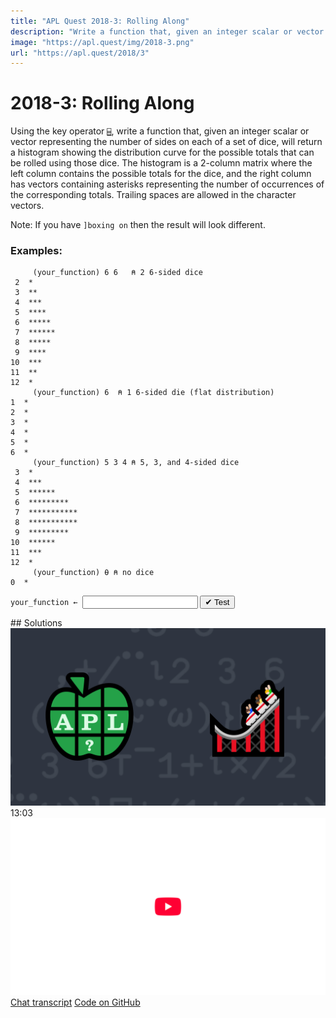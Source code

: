 ```yaml
---
title: "APL Quest 2018-3: Rolling Along"
description: "Write a function that, given an integer scalar or vector representing the number of sides on each of a set of dice, will return a histogram showing the distribution curve for the possible totals that can be rolled using those dice."
image: "https://apl.quest/img/2018-3.png"
url: "https://apl.quest/2018/3"
---
```


# <span class=s>2018-</span>3: Rolling Along

Using the key operator [`⌸`](http://help.dyalog.com/latest/#Language/Primitive%20Operators/Key.htm), write a function that, given an integer scalar or vector representing the number of sides on each of a set of dice, will return a histogram showing the distribution curve for the possible totals that can be rolled using those dice. The histogram is a 2-column matrix where the left column contains the possible totals for the dice, and the right column has vectors containing asterisks representing the number of occurrences of the corresponding totals.  Trailing spaces are allowed in the character vectors.

Note: If you have `]boxing on` then the result will look different.

### Examples:

```APL
     (your_function) 6 6   ⍝ 2 6-sided dice
 2  *     
 3  **      
 4  ***    
 5  ****      
 6  *****   
 7  ****** 
 8  *****   
 9  ****      
10  ***    
11  **
12  *
     (your_function) 6  ⍝ 1 6-sided die (flat distribution)
1  *  
2  *  
3  *  
4  *  
5  *  
6  * 
     (your_function) 5 3 4 ⍝ 5, 3, and 4-sided dice
 3  *            
 4  ***          
 5  ******
 6  *********     
 7  ***********  
 8  ***********  
 9  *********    
10  ******
11  ***          
12  *
     (your_function) ⍬ ⍝ no dice
0  *   
```
<div class="pdiv">
  <code onclick="p_Input.focus()">your_function ← </code><input id="p_Input" autocomplete="off" spellcheck="false" oninput="this.parentElement.querySelector`button`.disabled=false;localStorage.setItem(window.location.pathname,this.value)" onkeypress="subm(event)">
  <button onclick="alert$.next`Testing…`;submitSolution`p`" class="md-button md-button--primary">&#x2714; Test</button>
</div>
<p id="p_Output"></p>
## Solutions
<div onclick="play(this)" title="Video on YouTube" class="yt">
<img class="md-header--shadow" alt="Video Thumbnail" src="../../img/2018-3.png">
<time>13:03</time>
<img alt="YouTube" src="../../img/yt-big.png">
</div>
<a href="https://chat.stackexchange.com/transcript/message/62907248#62907248" target="_blank" class="md-button md-button--primary">Chat transcript</a>
<a href="https://github.com/abrudz/apl_quest/tree/main/2018/3.apl" target="_blank" class="md-button md-button--primary right">Code on GitHub</a>

<script>
    testCases={"a":["6 6","5 4 3","?10 10 10","6","10","8 1 1 1","1,?6 6 6"],"b":["?(?5)⍴8","⍬","?(?6)⍴?10","⍬,?10","(?10)⍴1","16⍴2"],"f":"{⍬≡⍵:⍉⍪0(,'*') ⋄ {⍺('*'⍴⍨≢⍵)}⌸⊃(,∘.+)/⍳¨⍵}"}
    p_Input.value=localStorage.getItem(window.location.pathname)
    play=e=>e.outerHTML=`<iframe class="md-header--shadow" src="https://www.youtube.com/embed/D6jWkFo00-E?list=PLYKQVqyrAEj9wDIUyLDGtDAFTKY38BUMN&autoplay=1" title="<span class=s>2018-</span>3: Rolling Along (APL Quest 2018-3)" frameborder="0" allow="accelerometer; autoplay; clipboard-write; encrypted-media; gyroscope; picture-in-picture; web-share" referrerpolicy="strict-origin-when-cross-origin" allowfullscreen></iframe>`
</script>
